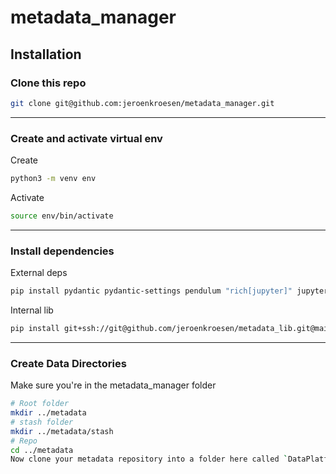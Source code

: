 # metadata_manager

## Installation

### Clone this repo
```bash
git clone git@github.com:jeroenkroesen/metadata_manager.git
```
***

### Create and activate virtual env
Create
```bash
python3 -m venv env
```

Activate  
```bash
source env/bin/activate
```
***

### Install dependencies
External deps
```bash
pip install pydantic pydantic-settings pendulum "rich[jupyter]" jupyterlab pandas "fastapi[all]"
```
  
Internal lib  
```bash
pip install git+ssh://git@github.com/jeroenkroesen/metadata_lib.git@main
```
***

### Create Data Directories
Make sure you're in the metadata_manager folder
```bash
# Root folder
mkdir ../metadata
# stash folder
mkdir ../metadata/stash
# Repo
cd ../metadata
Now clone your metadata repository into a folder here called `DataPlatform_Metadata`
```
